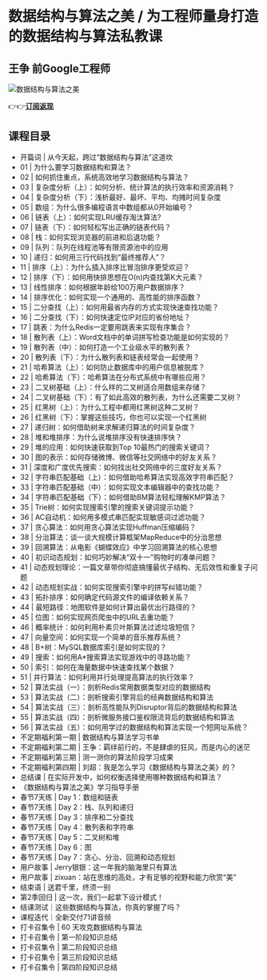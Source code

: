 数据结构与算法之美 / 为工程师量身打造的数据结构与算法私教课
===============================

王争 **前Google工程师**
-----------------

![数据结构与算法之美](https://www.geekgay.com/storage/geek/geek_4bfde0715f743e697a28b4d241a68b3a.jpg)  
  
👉👉[**订阅返现**](https://time.geekbang.org/column/intro/100017301?code=bdOZv0DvF%2FDB2AX%2Fbk4IGf98nwZIo%2FdS6Kpqp2rbEOo%3D "数据结构与算法之美")  
  
课程目录
----

  
  
- 开篇词 | 从今天起，跨过“数据结构与算法”这道坎
- 01 | 为什么要学习数据结构和算法？
- 02 | 如何抓住重点，系统高效地学习数据结构与算法？
- 03 | 复杂度分析（上）：如何分析、统计算法的执行效率和资源消耗？
- 04 | 复杂度分析（下）：浅析最好、最坏、平均、均摊时间复杂度
- 05 | 数组：为什么很多编程语言中数组都从0开始编号？
- 06 | 链表（上）：如何实现LRU缓存淘汰算法?
- 07 | 链表（下）：如何轻松写出正确的链表代码？
- 08 | 栈：如何实现浏览器的前进和后退功能？
- 09 | 队列：队列在线程池等有限资源池中的应用
- 10 | 递归：如何用三行代码找到“最终推荐人”？
- 11 | 排序（上）：为什么插入排序比冒泡排序更受欢迎？
- 12 | 排序（下）：如何用快排思想在O(n)内查找第K大元素？
- 13 | 线性排序：如何根据年龄给100万用户数据排序？
- 14 | 排序优化：如何实现一个通用的、高性能的排序函数？
- 15 | 二分查找（上）：如何用最省内存的方式实现快速查找功能？
- 16 | 二分查找（下）：如何快速定位IP对应的省份地址？
- 17 | 跳表：为什么Redis一定要用跳表来实现有序集合？
- 18 | 散列表（上）：Word文档中的单词拼写检查功能是如何实现的？
- 19 | 散列表（中）：如何打造一个工业级水平的散列表？
- 20 | 散列表（下）：为什么散列表和链表经常会一起使用？
- 21 | 哈希算法（上）：如何防止数据库中的用户信息被脱库？
- 22 | 哈希算法（下）：哈希算法在分布式系统中有哪些应用？
- 23 | 二叉树基础（上）：什么样的二叉树适合用数组来存储？
- 24 | 二叉树基础（下）：有了如此高效的散列表，为什么还需要二叉树？
- 25 | 红黑树（上）：为什么工程中都用红黑树这种二叉树？
- 26 | 红黑树（下）：掌握这些技巧，你也可以实现一个红黑树
- 27 | 递归树：如何借助树来求解递归算法的时间复杂度？
- 28 | 堆和堆排序：为什么说堆排序没有快速排序快？
- 29 | 堆的应用：如何快速获取到Top 10最热门的搜索关键词？
- 30 | 图的表示：如何存储微博、微信等社交网络中的好友关系？
- 31 | 深度和广度优先搜索：如何找出社交网络中的三度好友关系？
- 32 | 字符串匹配基础（上）：如何借助哈希算法实现高效字符串匹配？
- 33 | 字符串匹配基础（中）：如何实现文本编辑器中的查找功能？
- 34 | 字符串匹配基础（下）：如何借助BM算法轻松理解KMP算法？
- 35 | Trie树：如何实现搜索引擎的搜索关键词提示功能？
- 36 | AC自动机：如何用多模式串匹配实现敏感词过滤功能？
- 37 | 贪心算法：如何用贪心算法实现Huffman压缩编码？
- 38 | 分治算法：谈一谈大规模计算框架MapReduce中的分治思想
- 39 | 回溯算法：从电影《蝴蝶效应》中学习回溯算法的核心思想
- 40 | 初识动态规划：如何巧妙解决“双十一”购物时的凑单问题？
- 41 | 动态规划理论：一篇文章带你彻底搞懂最优子结构、无后效性和重复子问题
- 42 | 动态规划实战：如何实现搜索引擎中的拼写纠错功能？
- 43 | 拓扑排序：如何确定代码源文件的编译依赖关系？
- 44 | 最短路径：地图软件是如何计算出最优出行路径的？
- 45 | 位图：如何实现网页爬虫中的URL去重功能？
- 46 | 概率统计：如何利用朴素贝叶斯算法过滤垃圾短信？
- 47 | 向量空间：如何实现一个简单的音乐推荐系统？
- 48 | B+树：MySQL数据库索引是如何实现的？
- 49 | 搜索：如何用A\*搜索算法实现游戏中的寻路功能？
- 50 | 索引：如何在海量数据中快速查找某个数据？
- 51 | 并行算法：如何利用并行处理提高算法的执行效率？
- 52 | 算法实战（一）：剖析Redis常用数据类型对应的数据结构
- 53 | 算法实战（二）：剖析搜索引擎背后的经典数据结构和算法
- 54 | 算法实战（三）：剖析高性能队列Disruptor背后的数据结构和算法
- 55 | 算法实战（四）：剖析微服务接口鉴权限流背后的数据结构和算法
- 56 | 算法实战（五）：如何用学过的数据结构和算法实现一个短网址系统？
- 不定期福利第一期 | 数据结构与算法学习书单
- 不定期福利第二期 | 王争：羁绊前行的，不是肆虐的狂风，而是内心的迷茫
- 不定期福利第三期 | 测一测你的算法阶段学习成果
- 不定期福利第四期 | 刘超：我是怎么学习《数据结构与算法之美》的？
- 总结课 | 在实际开发中，如何权衡选择使用哪种数据结构和算法？
- 《数据结构与算法之美》学习指导手册
- 春节7天练 | Day 1：数组和链表
- 春节7天练 | Day 2：栈、队列和递归
- 春节7天练 | Day 3：排序和二分查找
- 春节7天练 | Day 4：散列表和字符串
- 春节7天练 | Day 5：二叉树和堆
- 春节7天练 | Day 6：图
- 春节7天练 | Day 7：贪心、分治、回溯和动态规划
- 用户故事 | Jerry银银：这一年我的脑海里只有算法
- 用户故事 | zixuan：站在思维的高处，才有足够的视野和能力欣赏“美”
- 结束语 | 送君千里，终须一别
- 第2季回归 | 这一次，我们一起拿下设计模式！
- 结课测试｜这些数据结构与算法，你真的掌握了吗？
- 课程迭代｜全新交付71讲音频
- 打卡召集令 | 60 天攻克数据结构与算法
- 打卡召集令 | 第一阶段知识总结
- 打卡召集令 | 第二阶段知识总结
- 打卡召集令 | 第三阶段知识总结
- 打卡召集令 | 第四阶段知识总结